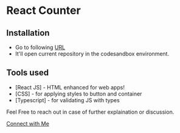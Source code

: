 # React Counter


## Installation

- Go to following [URL](https://githubbox.com/PSPatel5/react-counter)
- It'll open current repository in the codesandbox environment.

## Tools used

- [React JS] - HTML enhanced for web apps!
- [CSS] - for applying styles to button and container
- [Typescript] - for validating JS with types

Feel Free to reach out in case of further explaination or discussion.

[Connect with Me](https://github.com/PSPatel5)
